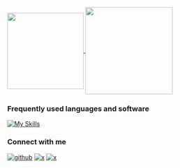 
<a href="https://github.com/jimmyliu1326">
  <img height=175 align="center" src="http://github-profile-summary-cards.vercel.app/api/cards/stats?username=jimmyliu1326&theme=transparent" />
</a>
<a href="https://github.com/jimmyliu1326">
  <img height=200 align="center" src="https://github-profile-summary-cards.vercel.app/api/cards/profile-details?username=jimmyliu1326&theme=transparent&card_width=50" />
</a>


### Frequently used languages and software

[![My Skills](https://skillicons.dev/icons?i=r,python,bash,vscode,linux,githubactions,docker,anaconda&perline=4)](https://skillicons.dev)

### Connect with me

[![github](https://skillicons.dev/icons?i=github)](https://github.com/jimmyliu1326)
[![x](https://skillicons.dev/icons?i=twitter)](https://x.com/jimmyliu1326)
[![x](https://skillicons.dev/icons?i=linkedin)](https://linkedin.com/in/jimmyliu1326)
